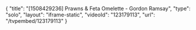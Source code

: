 {
    "title": "[1508429236] Prawns & Feta Omelette - Gordon Ramsay",
    "type": "solo",
    "layout": "iframe-static",
    "videoId": "123179113",
    "url": "\/tvpembed\/123179113"
}